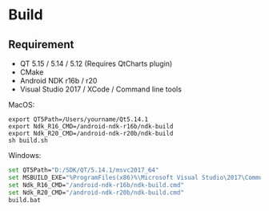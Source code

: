 # Build

## Requirement

* QT 5.15 / 5.14 / 5.12 (Requires QtCharts plugin)
* CMake
* Android NDK r16b / r20
* Visual Studio 2017 / XCode / Command line tools

MacOS:

```shell
export QT5Path=/Users/yourname/Qt5.14.1
export Ndk_R16_CMD=/android-ndk-r16b/ndk-build
export Ndk_R20_CMD=/android-ndk-r20b/ndk-build
sh build.sh
```

Windows:

```bash
set QT5Path="D:/SDK/QT/5.14.1/msvc2017_64"
set MSBUILD_EXE="%ProgramFiles(x86)%\Microsoft Visual Studio\2017\Community\MSBuild\15.0\Bin\MSBuild.exe"
set Ndk_R16_CMD="/android-ndk-r16b/ndk-build.cmd"
set Ndk_R20_CMD="/android-ndk-r20b/ndk-build.cmd"
build.bat
```

